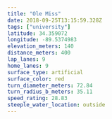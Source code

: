```yaml
---
title: "Ole Miss"
date: 2018-09-25T13:15:59.328Z
tags: ["university"]
latitude: 34.359072
longitude: -89.5374983
elevation_meters: 140
distance_meters: 400
lap_lanes: 9
home_lanes: 9
surface_type: artificial
surface_color: red
turn_diameter_meters: 72.84
turn_radius_b_meters: 35.11
speed_rating: 28.83
steeple_water_location: outside
---
```


